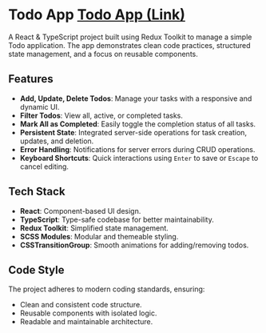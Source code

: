# Todo App [Todo App (Link)](https://andriy-kostiuk.github.io/todo_app/)

A React & TypeScript project built using Redux Toolkit to manage a simple Todo application. The app demonstrates clean code practices, structured state management, and a focus on reusable components.

## Features

- **Add, Update, Delete Todos**: Manage your tasks with a responsive and dynamic UI.
- **Filter Todos**: View all, active, or completed tasks.
- **Mark All as Completed**: Easily toggle the completion status of all tasks.
- **Persistent State**: Integrated server-side operations for task creation, updates, and deletion.
- **Error Handling**: Notifications for server errors during CRUD operations.
- **Keyboard Shortcuts**: Quick interactions using `Enter` to save or `Escape` to cancel editing.

## Tech Stack

- **React**: Component-based UI design.
- **TypeScript**: Type-safe codebase for better maintainability.
- **Redux Toolkit**: Simplified state management.
- **SCSS Modules**: Modular and themeable styling.
- **CSSTransitionGroup**: Smooth animations for adding/removing todos.

## Code Style

The project adheres to modern coding standards, ensuring:

- Clean and consistent code structure.
- Reusable components with isolated logic.
- Readable and maintainable architecture.
